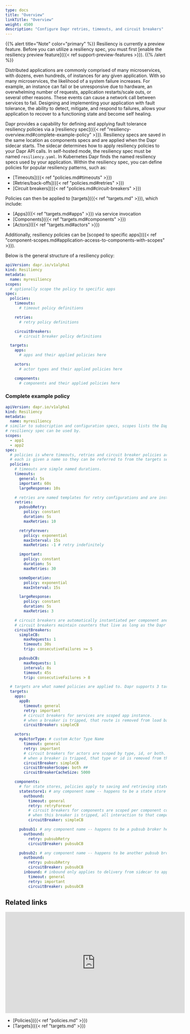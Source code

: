 ```yaml
---
type: docs
title: "Overview"
linkTitle: "Overview"
weight: 4500
description: "Configure Dapr retries, timeouts, and circuit breakers"
---
```

{{% alert title="Note" color="primary" %}}
 Resiliency is currently a preview feature. Before you can utilize a resiliency spec, you must first [enable the resiliency preview feature]({{< ref support-preview-features >}}).
{{% /alert %}}

Distributed applications are commonly comprised of many microservices, with dozens, even hundreds, of instances for any given application. With so many microservices, the likelihood of a system failure increases. For example, an instance can fail or be unresponsive due to hardware, an overwhelming number of requests, application restarts/scale outs, or several other reasons. These events can cause a network call between services to fail. Designing and implementing your application with fault tolerance, the ability to detect, mitigate, and respond to failures, allows your application to recover to a functioning state and become self healing.

Dapr provides a capability for defining and applying fault tolerance resiliency policies via a [resiliency spec]({{< ref "resiliency-overview.md#complete-example-policy" >}}). Resiliency specs are saved in the same location as components specs and are applied when the Dapr sidecar starts.  The sidecar determines how to apply resiliency policies to your Dapr API calls. In self-hosted mode, the resiliency spec must be named `resiliency.yaml`. In Kubernetes Dapr finds the named resiliency specs used by your application. Within the resiliency spec, you can define policies for popular resiliency patterns, such as:

- [Timeouts]({{< ref "policies.md#timeouts" >}})
- [Retries/back-offs]({{< ref "policies.md#retries" >}})
- [Circuit breakers]({{< ref "policies.md#circuit-breakers" >}})

Policies can then be applied to [targets]({{< ref "targets.md" >}}), which include:

- [Apps]({{< ref "targets.md#apps" >}}) via service invocation
- [Components]({{< ref "targets.md#components" >}})
- [Actors]({{< ref "targets.md#actors" >}})

Additionally, resiliency policies can be [scoped to specific apps]({{< ref "component-scopes.md#application-access-to-components-with-scopes" >}}).

Below is the general structure of a resiliency policy:

```yaml
apiVersion: dapr.io/v1alpha1
kind: Resiliency
metadata:
  name: myresiliency
scopes:
  # optionally scope the policy to specific apps
spec:
  policies:
    timeouts:
      # timeout policy definitions

    retries:
      # retry policy definitions

    circuitBreakers:
      # circuit breaker policy definitions

  targets:
    apps:
      # apps and their applied policies here

    actors:
      # actor types and their applied policies here

    components:
      # components and their applied policies here
```

### Complete example policy

```yaml
apiVersion: dapr.io/v1alpha1
kind: Resiliency
metadata:
  name: myresiliency
# similar to subscription and configuration specs, scopes lists the Dapr App IDs that this
# resiliency spec can be used by.
scopes:
  - app1
  - app2
spec:
  # policies is where timeouts, retries and circuit breaker policies are defined. 
  # each is given a name so they can be referred to from the targets section in the resiliency spec.
  policies:
    # timeouts are simple named durations.
    timeouts:
      general: 5s
      important: 60s
      largeResponse: 10s

    # retries are named templates for retry configurations and are instantiated for life of the operation.
    retries:
      pubsubRetry:
        policy: constant
        duration: 5s
        maxRetries: 10

      retryForever:
        policy: exponential
        maxInterval: 15s
        maxRetries: -1 # retry indefinitely

      important:
        policy: constant
        duration: 5s
        maxRetries: 30

      someOperation:
        policy: exponential
        maxInterval: 15s

      largeResponse:
        policy: constant
        duration: 5s
        maxRetries: 3

    # circuit breakers are automatically instantiated per component and app instance.
    # circuit breakers maintain counters that live as long as the Dapr sidecar is running. They are not persisted.
    circuitBreakers:
      simpleCB:
        maxRequests: 1
        timeout: 30s 
        trip: consecutiveFailures >= 5

      pubsubCB:
        maxRequests: 1
        interval: 8s
        timeout: 45s
        trip: consecutiveFailures > 8

  # targets are what named policies are applied to. Dapr supports 3 target types - apps, components and actors
  targets:
    apps:
      appB:
        timeout: general
        retry: important
        # circuit breakers for services are scoped app instance.
        # when a breaker is tripped, that route is removed from load balancing for the configured `timeout` duration.
        circuitBreaker: simpleCB

    actors:
      myActorType: # custom Actor Type Name
        timeout: general
        retry: important
        # circuit breakers for actors are scoped by type, id, or both.
        # when a breaker is tripped, that type or id is removed from the placement table for the configured `timeout` duration.
        circuitBreaker: simpleCB
        circuitBreakerScope: both ## 
        circuitBreakerCacheSize: 5000

    components:
      # for state stores, policies apply to saving and retrieving state.
      statestore1: # any component name -- happens to be a state store here
        outbound:
          timeout: general
          retry: retryForever
          # circuit breakers for components are scoped per component configuration/instance. For example myRediscomponent.
          # when this breaker is tripped, all interaction to that component is prevented for the configured `timeout` duration.
          circuitBreaker: simpleCB

      pubsub1: # any component name -- happens to be a pubsub broker here
        outbound:
          retry: pubsubRetry
          circuitBreaker: pubsubCB

      pubsub2: # any component name -- happens to be another pubsub broker here
        outbound:
          retry: pubsubRetry
          circuitBreaker: pubsubCB
        inbound: # inbound only applies to delivery from sidecar to app
          timeout: general
          retry: important
          circuitBreaker: pubsubCB
```

## Related links

<div class="embed-responsive embed-responsive-16by9">
<iframe width="560" height="315" src="https://www.youtube.com/embed/7D6HOU3Ms6g?start=184" title="YouTube video player" frameborder="0" allow="accelerometer; autoplay; clipboard-write; encrypted-media; gyroscope; picture-in-picture" allowfullscreen></iframe>
</div>

 - [Policies]({{< ref "policies.md" >}})
 - [Targets]({{< ref "targets.md" >}})